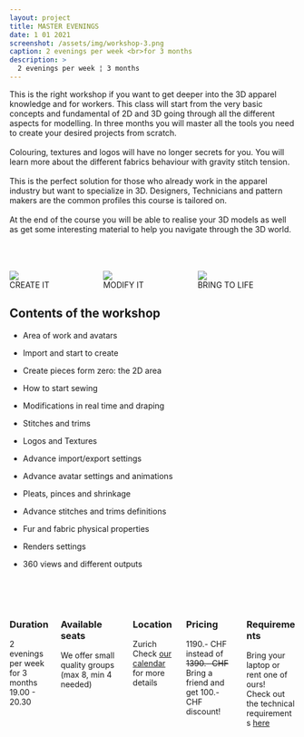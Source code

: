 ```yaml
---
layout: project
title: MASTER EVENINGS
date: 1 01 2021
screenshot: /assets/img/workshop-3.png
caption: 2 evenings per week <br>for 3 months
description: >
  2 evenings per week ¦ 3 months
---
```


This is the right workshop if you want to get deeper into the 3D apparel knowledge and for workers. This class will start from the very basic concepts and fundamental of 2D and 3D going through all the different aspects for modelling. In three months you will master all the tools you need to create your desired projects from scratch.
<br>
<br>
Colouring, textures and logos will have no longer secrets for you. You will learn more about the different fabrics behaviour with gravity stitch tension.
<br>
<br>
This is the perfect solution for those who already work in the apparel industry but want to specialize in 3D. Designers, Technicians and pattern makers are the common profiles this course is tailored on.
<br>
<br>
At the end of the course you will be able to realise your 3D models as well as get some interesting material to help you navigate through the 3D world.

<br>
<br>
<br>

<div class="columns">
  <div class="column column-1-3">
    <section id="workshop-section-custom">
      <div class="npb">
        <img src="../../assets/img/hero-icon_advanced-create.png"/>
      </div>
      <section class="centered">
        CREATE IT
      </section>
    </section>
  </div>
  <div class="column column-1-3">
    <section id="workshop-section-custom">
      <div class="npb">
        <img src="../../assets/img/hero-icon_advanced-modify.png"/>
      </div>
      <section class="centered">
        MODIFY IT
      </section>
    </section>
  </div>
  <div class="column column-1-3">
    <section id="workshop-section-custom">
      <div class="npb">
        <img src="../../assets/img/hero-icon_advanced-life.png"/>
      </div>
      <section class="centered">
        BRING TO LIFE
      </section>
    </section>
  </div>
</div>

<h2>Contents of the workshop</h2>

* Area of work and avatars

* Import and start to create

* Create pieces form zero: the 2D area

* How to start sewing

* Modifications in real time and draping

* Stitches and trims

* Logos and Textures

* Advance import/export settings

* Advance avatar settings and animations

* Pleats, pinces and shrinkage

* Advance stitches and trims definitions

* Fur and fabric physical properties

* Renders settings

* 360 views and different outputs

<br>
<br>
<br>

<div class="columns">
  <div class="column column-1-2">
    <section id="workshop-section-custom">
      <div class="npb">
        <h3 id="workshop-content-title-custom" class="faded">
          Duration
          <span id="workshop-span-symbol" class="symbol icon-clock"></span>
        </h3>
      </div>
      <section>
        2 evenings per week for 3 months
        <br>
        19.00 - 20.30
      </section>
    </section>
  </div>
  <div class="column column-1-2">
    <section id="workshop-section-custom">
      <div class="npb">
        <h3 id="workshop-content-title-custom" class="faded">
          Available seats
          <span id="workshop-span-symbol" class="symbol icon-users"></span>
        </h3>
      </div>
      <section>
        We offer small quality groups (max 8, min 4 needed)
      </section>
    </section>
  </div>
  <div class="column column-1-2">
    <section id="workshop-section-custom">
      <div class="npb">
        <h3 id="workshop-content-title-custom" class="faded">
          Location
          <span id="workshop-span-symbol" class="symbol icon-location"></span>
        </h3>
      </div>
      <section>
        Zurich
        <br>
        Check 
        <a id="academy-link-custom" href="../../assets/docs/3dAcademy4Everyone_Calendar2019.pdf" target="_blank">our calendar</a>
         for more details
      </section>
    </section>
  </div>
  <div class="column column-1-2">
    <section id="workshop-section-custom">
      <div class="npb">
        <h3 id="workshop-content-title-custom" class="faded">
          Pricing
          <span id="workshop-span-symbol" class="symbol icon-coin-dollar"></span>
        </h3>
      </div>
      <section>
        <div id="workshop-pricing-custom">1190.- CHF</div>
        <div>instead of <s>1390.- CHF</s></div>
        <div>Bring a friend and get 100.- CHF discount!</div>
      </section>
    </section>
  </div>
  <div class="column column-1-1">
    <section id="workshop-section-custom">
      <div class="npb">
        <h3 id="workshop-content-title-custom" class="faded">
          Requirements
          <span id="workshop-span-symbol" class="symbol icon-laptop"></span>
        </h3>
      </div>
      <section>
        Bring your laptop or rent one of ours!
        <br>
        Check out the technical requirements 
        <a id="academy-link-custom" href="../../assets/docs/3dAcademy4Everyone_TechnicalRequirements.pdf" hreflang="en" target="_blank">here</a>
      </section>
    </section>
  </div>
</div>

<br>
